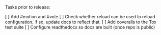 Tasks prior to release:

[ ] Add #motion and #vote
[ ] Check whether reload can be used to reload configuration.  If so, update docs to reflect that.
[ ] Add coveralls to the Tox test suite
[ ] Configure readthedocs so docs are built (once repo is public)
